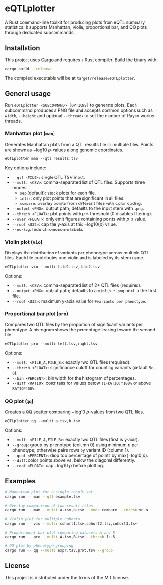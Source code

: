 # eQTLplotter

A Rust command-line toolkit for producing plots from eQTL summary statistics. It
supports Manhattan, violin, proportional bar, and QQ plots through dedicated
subcommands.

## Installation

This project uses [Cargo](https://doc.rust-lang.org/cargo/) and requires a Rust
compiler. Build the binary with:

```bash
cargo build --release
```

The compiled executable will be at `target/release/eQTLplotter`.

## General usage

Run `eQTLplotter <SUBCOMMAND> [OPTIONS]` to generate plots. Each subcommand
produces a PNG file and accepts common options such as `--width`, `--height`
and optional `--threads` to set the number of Rayon worker threads.

### Manhattan plot (`man`)

Generates Manhattan plots from a QTL results file or multiple files. Points are
shown as −log10 *p*-values along genomic coordinates.

```
eQTLplotter man --qtl results.tsv
```

Key options include:

- `--qtl <FILE>`: single QTL TSV input.
- `--multi <CSV>`: comma-separated list of QTL files. Supports three modes:
  - `sep` (default): stack plots for each file.
  - `inter`: only plot points that are significant in all files.
  - `compare`: overlay points from different files with color coding.
- `--output <PNG>`: output path; defaults to the input stem with `.png`.
- `--thresh <FLOAT>`: plot points with *p* ≤ threshold (0 disables filtering).
- `--over <FLOAT>`: only emit figures containing points with *p* ≤ value.
- `--roof <U32>`: cap the y‑axis at this −log10(*p*) value.
- `--no-tag`: hide chromosome labels.

### Violin plot (`vio`)

Displays the distribution of variants per phenotype across multiple QTL files.
Each file contributes one violin and is labeled by its stem name.

```
eQTLplotter vio --multi file1.tsv,file2.tsv
```

Options:

- `--multi <CSV>`: comma-separated list of 2+ QTL files (required).
- `--output <PNG>`: output path; defaults to a `violin_*.png` next to the first
  file.
- `--roof <U32>`: maximum y-axis value for `#variants per phenotype`.

### Proportional bar plot (`pro`)

Compares two QTL files by the proportion of significant variants per phenotype.
A histogram shows the percentage leaning toward the second file.

```
eQTLplotter pro --multi left.tsv,right.tsv
```

Options:

- `--multi <FILE_A,FILE_B>`: exactly two QTL files (required).
- `--thresh <FLOAT>`: significance cutoff for counting variants (default
  `5e-8`).
- `--bin <PERCENT>`: bin width for the histogram of percentages.
- `--diff <RATIO>`: color tails for values below `(1-RATIO)*100%` or above
  `RATIO*100%`.

### QQ plot (`qq`)

Creates a QQ scatter comparing −log10 *p*-values from two QTL files.

```
eQTLplotter qq --multi a.tsv,b.tsv
```

Options:

- `--multi <FILE_A,FILE_B>`: exactly two QTL files (first is y‑axis).
- `--group`: group by phenotype (column 0) using minimum *p* per phenotype;
  otherwise pairs rows by variant ID (column 1).
- `--qcut <PERCENT>`: drop top percentage of points by max(−log10 *p*).
- `--diff`: color points above vs. below the diagonal differently.
- `--roof <FLOAT>`: cap −log10 *p* before plotting.

## Examples

```bash
# Manhattan plot for a single result set
cargo run -- man --qtl example.tsv

# Overlay comparison of two result files
cargo run -- man --multi a.tsv,b.tsv --mode compare --thresh 5e-8

# Violin plot for multiple cohorts
cargo run -- vio --multi cohort1.tsv,cohort2.tsv,cohort3.tsv

# Proportional bar plot comparing datasets A and B
cargo run -- pro --multi A.tsv,B.tsv --thresh 1e-6

# QQ plot by phenotype grouping
cargo run -- qq --multi expr.tsv,prot.tsv --group
```

## License

This project is distributed under the terms of the MIT license.
